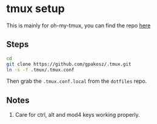 # tmux setup

This is mainly for oh-my-tmux, you can find the repo [here](https://github.com/gpakosz/.tmux)

## Steps

```bash
cd
git clone https://github.com/gpakosz/.tmux.git
ln -s -f .tmux/.tmux.conf
```

Then grab the `.tmux.conf.local` from the `dotfiles` repo.

## Notes

1. Care for ctrl, alt and mod4 keys working properly.

